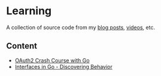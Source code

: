 # Learning

A collection of source code from my [blog posts][website], [videos][youtube],
etc.

## Content

- [OAuth2 Crash Course with Go](go/oauth2-crash-course-with-go)
- [Interfaces in Go - Discovering Behavior](go/interfaces-in-go-discovering-behavior)

[website]: https://matthewsanabria.dev "Personal website"
[youtube]: https://www.youtube.com/@sudomateo "YouTube channel"
